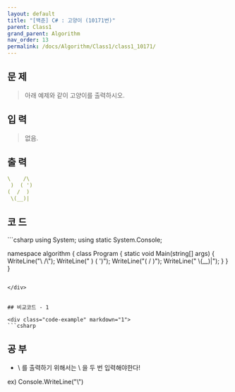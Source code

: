 ```yaml
---
layout: default
title: "[백준] C# : 고양이 (10171번)"
parent: Class1
grand_parent: Algorithm
nav_order: 13
permalink: /docs/Algorithm/Class1/class1_10171/
---
```


## 문 제
> 아래 예제와 같이 고양이를 출력하시오.


## 입 력
> 없음.



## 출 력


```yaml
\    /\
 )  ( ')
(  /  )
 \(__)|
```


## 코 드

> 

<div class="code-example" markdown="1">
```csharp
using System;
using static System.Console;

namespace algorithm
{
    class Program
    {
        static void Main(string[] args)
        {
            WriteLine("\\    /\\");
            WriteLine(" )  ( ')");
            WriteLine("(  /  )");
            WriteLine(" \\(__)|");
        }
    }
}
```

</div>


## 비교코드 - 1

<div class="code-example" markdown="1">
```csharp

```

</div>



## 공 부

- \ 를 출력하기 위해서는 \ 을 두 번 입력해야한다!

ex) Console.WriteLine("\\")